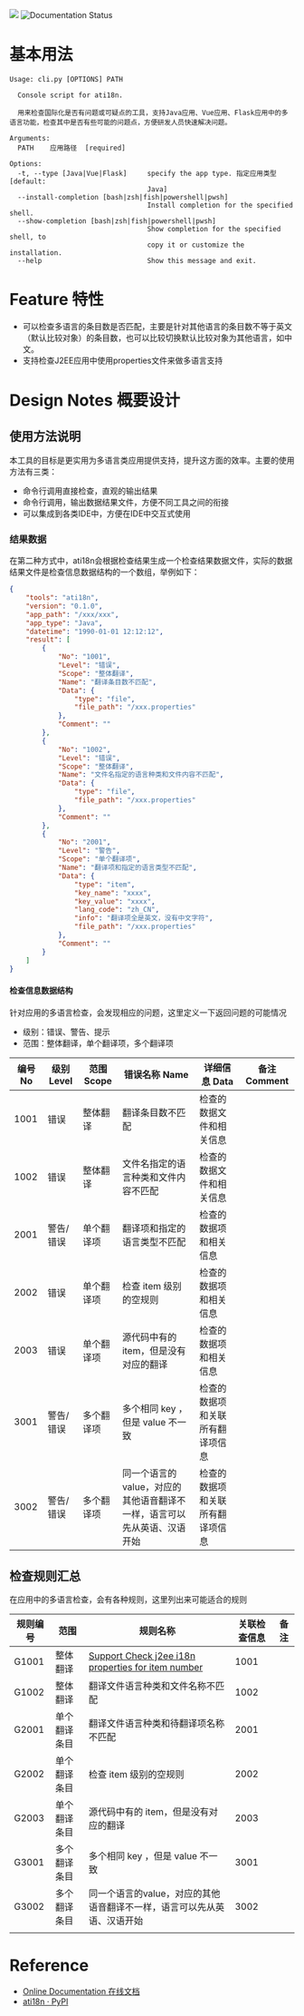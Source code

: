 ![](https://img.shields.io/pypi/v/ati18n.svg) ![Documentation Status](https://readthedocs.org/projects/ati18n/badge/?version=latest)

# 基本用法

```
Usage: cli.py [OPTIONS] PATH

  Console script for ati18n.

  用来检查国际化是否有问题或可疑点的工具，支持Java应用、Vue应用、Flask应用中的多语言功能，检查其中是否有些可能的问题点，方便研发人员快速解决问题。

Arguments:
  PATH    应用路径  [required]

Options:
  -t, --type [Java|Vue|Flask]     specify the app type. 指定应用类型  [default:
                                  Java]
  --install-completion [bash|zsh|fish|powershell|pwsh]
                                  Install completion for the specified shell.
  --show-completion [bash|zsh|fish|powershell|pwsh]
                                  Show completion for the specified shell, to
                                  copy it or customize the installation.
  --help                          Show this message and exit.
```

# Feature 特性

- 可以检查多语言的条目数是否匹配，主要是针对其他语言的条目数不等于英文（默认比较对象）的条目数，也可以比较切换默认比较对象为其他语言，如中文。
- 支持检查J2EE应用中使用properties文件来做多语言支持

# Design Notes 概要设计

## 使用方法说明

本工具的目标是更实用为多语言类应用提供支持，提升这方面的效率。主要的使用方法有三类：

- 命令行调用直接检查，直观的输出结果
- 命令行调用，输出数据结果文件，方便不同工具之间的衔接
- 可以集成到各类IDE中，方便在IDE中交互式使用

### 结果数据

在第二种方式中，ati18n会根据检查结果生成一个检查结果数据文件，实际的数据结果文件是检查信息数据结构的一个数组，举例如下：

```json
{
    "tools": "ati18n",
    "version": "0.1.0",
    "app_path": "/xxx/xxx",
    "app_type": "Java",
    "datetime": "1990-01-01 12:12:12",
    "result": [
        {
            "No": "1001",
            "Level": "错误",
            "Scope": "整体翻译",
            "Name": "翻译条目数不匹配",
            "Data": {
                "type": "file",
                "file_path": "/xxx.properties"
            },
            "Comment": ""
        },
        {
            "No": "1002",
            "Level": "错误",
            "Scope": "整体翻译",
            "Name": "文件名指定的语言种类和文件内容不匹配",
            "Data": {
                "type": "file",
                "file_path": "/xxx.properties"
            },
            "Comment": ""
        },
        {
            "No": "2001",
            "Level": "警告",
            "Scope": "单个翻译项",
            "Name": "翻译项和指定的语言类型不匹配",
            "Data": {
                "type": "item",
                "key_name": "xxxx",
                "key_value": "xxxx",
                "lang_code": "zh_CN",
                "info": "翻译项全是英文，没有中文字符",
                "file_path": "/xxx.properties"
            },
            "Comment": ""
        }
    ]
}
```



#### 检查信息数据结构

针对应用的多语言检查，会发现相应的问题，这里定义一下返回问题的可能情况

- 级别：错误、警告、提示
- 范围：整体翻译，单个翻译项，多个翻译项

| 编号 No | 级别 Level | 范围 Scope | 错误名称 Name                                                | 详细信息 Data                    | 备注 Comment |
| ------- | ---------- | ---------- | ------------------------------------------------------------ | -------------------------------- | ------------ |
| 1001    | 错误       | 整体翻译   | 翻译条目数不匹配                                             | 检查的数据文件和相关信息         |              |
| 1002    | 错误       | 整体翻译   | 文件名指定的语言种类和文件内容不匹配                         | 检查的数据文件和相关信息         |              |
| 2001    | 警告/错误  | 单个翻译项 | 翻译项和指定的语言类型不匹配                                 | 检查的数据项和相关信息           |              |
| 2002    | 错误       | 单个翻译项 | 检查 item 级别的空规则                                       | 检查的数据项和相关信息           |              |
| 2003    | 错误       | 单个翻译项 | 源代码中有的 item，但是没有对应的翻译                        | 检查的数据项和相关信息           |              |
| 3001    | 警告/错误  | 多个翻译项 | 多个相同 key ，但是 value 不一致                             | 检查的数据项和关联所有翻译项信息 |              |
| 3002    | 警告/错误  | 多个翻译项 | 同一个语言的value，对应的其他语音翻译不一样，语言可以先从英语、汉语开始 | 检查的数据项和关联所有翻译项信息 |              |



## 检查规则汇总

在应用中的多语言检查，会有各种规则，这里列出来可能适合的规则

| 规则编号 | 范围         | 规则名称                                                     | 关联检查信息 | 备注 |
| -------- | ------------ | ------------------------------------------------------------ | ------------ | ---- |
| G1001    | 整体翻译     | [Support Check j2ee i18n properties for item number](https://github.com/renweibo/ati18n/issues/3) | 1001         |      |
| G1002    | 整体翻译     | 翻译文件语言种类和文件名称不匹配                             | 1002         |      |
| G2001    | 单个翻译条目 | 翻译文件语言种类和待翻译项名称不匹配                         | 2001         |      |
| G2002    | 单个翻译条目 | 检查 item 级别的空规则                                       | 2002         |      |
| G2003    | 单个翻译条目 | 源代码中有的 item，但是没有对应的翻译                        | 2003         |      |
| G3001    | 多个翻译条目 | 多个相同 key ，但是 value 不一致                             | 3001         |      |
| G3002    | 多个翻译条目 | 同一个语言的value，对应的其他语音翻译不一样，语言可以先从英语、汉语开始 | 3002         |      |
|          |              |                                                              |              |      |

# Reference

- [Online Documentation 在线文档](https://ati18n.readthedocs.io)
- [ati18n · PyPI](https://pypi.org/project/ati18n/) 
